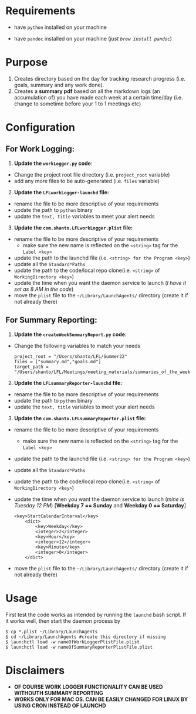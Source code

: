 # Requirements

- have `python` installed on your machine

- have `pandoc` installed on your machine (*just `brew install pandoc`*)

# Purpose

1. Creates directory based on the day for tracking research progress (i.e. goals, summary and any work done). 
2. Creates a **summary pdf** based on all the markdown logs (an accumulation of) you have made each week at a certain time/day (i.e. change to sometime before your 1 to 1 meetings etc)

# Configuration

## For Work Logging:

1. **Update the `workLogger.py` code**: 
  - Change the project root file directory (i.e. `project_root` variable)
  - add any more files to be auto-generated (i.e. `files` variable)

2. **Update the `LFLworkLogger-launchd` file:**
  - rename the file to be more descriptive of your requirements
  - update the path to `python` binary
  - update the `text, title` variables to meet your alert needs


3. **Update the `com.shanto.LFLworkLogger.plist` file:**
  - rename the file to be more descriptive of your requirements
    - make sure the new name is reflected on the `<string>` tag for the `Label <key>`
  - update the path to the launchd file (i.e. `<string> for the Program <key>`)
  - update all the `Standard*Paths`
  - update the path to the code/local repo clone(i.e. `<string>` of `WorkingDirectory <key>`)
  - update the time when you want the daemon service to launch (*I have it set as 8 AM in the code*)
  - move the `plist` file to the `~/Library/LaunchAgents/` directory (create it if not already there)


## For Summary Reporting:

1. **Update the `createWeekSummaryReport.py` code**: 
  - Change the following variables to match your needs
    ```
    project_root = "/Users/shanto/LFL/Summer22"
    files = ["summary.md","goals.md"]
    target_path = "/Users/shanto/LFL/Meetings/meeting_materials/summaries_of_the_week"
    ```


2. **Update the `LFLsummaryReporter-launchd` file:**
  - rename the file to be more descriptive of your requirements
  - update the path to `python` binary
  - update the `text, title` variables to meet your alert needs


3. **Update the `com.shanto.LFLsummaryReporter.plist` file:**
  - rename the file to be more descriptive of your requirements
    - make sure the new name is reflected on the `<string>` tag for the `Label <key>`
  - update the path to the launchd file (i.e. `<string> for the Program <key>`)
  - update all the `Standard*Paths`
  - update the path to the code/local repo clone(i.e. `<string>` of `WorkingDirectory <key>`)
  - update the time when you want the daemon service to launch (*mine is Tuesday 12 PM*) [**Weekday 7 == Sunday** and **Weekday 0 == Saturday**]

    ```
    <key>StartCalendarInterval</key>
        <dict>
            <key>Weekday</key>
            <integer>2</integer>
            <key>Hour</key>
            <integer>12</integer>
            <key>Minute</key>
            <integer>0</integer>
        </dict>
      ```

  - move the `plist` file to the `~/Library/LaunchAgents/` directory (create it if not already there)


# Usage

First test the code works as intended by running the `launchd` bash script. If it works well, then start the daemon process by 

```
$ cp *.plist ~/Library/LaunchAgents
$ cd ~/Library/LaunchAgents #create this directory if missing
$ launchctl load -w nameOfWorkLoggerPlistFile.plist 
$ launchctl load -w nameOfSummaryReporterPlistFile.plist
```


# Disclaimers

- **OF COURSE WORK LOGGER FUNCTIONALITY CAN BE USED WITHOUTH SUMMARY REPORTING**
- **WORKS ONLY FOR MAC OS. CAN BE EASILY CHANGED FOR LINUX BY USING CRON INSTEAD OF LAUNCHD**
